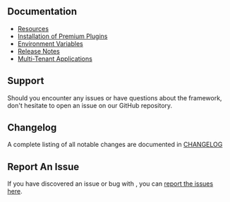 ## Documentation

- [Resources](/wp-framework/resources/)
- [Installation of Premium Plugins](/wp-framework/premium-plugins)
- [Environment Variables](/wp-framework/env)
- [Release Notes](https://github.com/devuri/wp-framework/releases/)
- [Multi-Tenant Applications](wp-framework/multi-tenant)

## Support

Should you encounter any issues or have questions about the framework, don't hesitate to open an issue on our GitHub repository.

## Changelog
A complete listing of all notable changes are documented in [CHANGELOG](https://github.com/devuri/wp-framework/blob/master/CHANGELOG.md)

## Report An Issue

If you have discovered an issue or bug with , you can [report the issues here](https://github.com/devuri/wp-framework/issues). 
